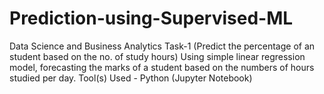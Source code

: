 # Prediction-using-Supervised-ML
Data Science and Business Analytics Task-1 (Predict the percentage of an student based on the no. of study hours) 
Using simple linear regression model, forecasting the marks of a student based on the numbers of hours studied per day. 
Tool(s) Used - Python (Jupyter Notebook)
